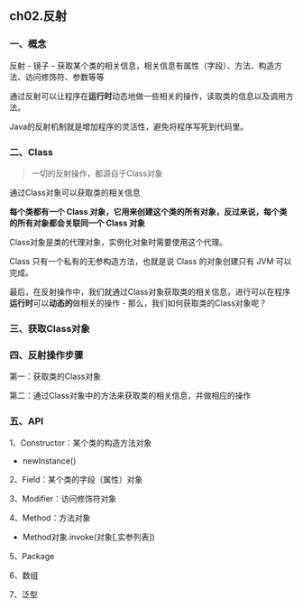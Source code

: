 ## ch02.反射

### 一、概念

反射 - 镜子 - 获取某个类的相关信息，相关信息有属性（字段）、方法、构造方法、访问修饰符、参数等等

通过反射可以让程序在**运行时**动态地做一些相关的操作，读取类的信息以及调用方法。

Java的反射机制就是增加程序的灵活性，避免将程序写死到代码里。





### 二、Class

>一切的反射操作，都源自于Class对象

通过Class对象可以获取类的相关信息

**每个类都有一个 Class 对象，它用来创建这个类的所有对象，反过来说，每个类的所有对象都会关联同一个 Class 对象**



Class对象是类的代理对象，实例化对象时需要使用这个代理。



Class 只有一个私有的无参构造方法，也就是说 Class 的对象创建只有 JVM 可以完成。



最后，在反射操作中，我们就通过Class对象获取类的相关信息，进行可以在程序**运行时**可以**动态的**做相关的操作 - 那么，我们如何获取类的Class对象呢？



### 三、获取Class对象





### 四、反射操作步骤

第一：获取类的Class对象

第二：通过Class对象中的方法来获取类的相关信息，并做相应的操作



### 五、API

1、Constructor：某个类的构造方法对象

- newInstance()



2、Field：某个类的字段（属性）对象



3、Modifier：访问修饰符对象



4、Method：方法对象

- Method对象.invoke(对象[,实参列表])



5、Package



6、数组



7、泛型















